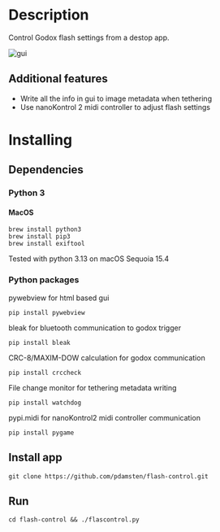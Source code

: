# Description

Control Godox flash settings from a destop app.

![gui](https://petridamsten.com/media/flash-control.png "GUI")

## Additional features

- Write all the info in gui to image metadata when tethering
- Use nanoKontrol 2 midi controller to adjust flash settings

# Installing
## Dependencies
### Python 3
#### MacOS
    brew install python3
    brew install pip3
    brew install exiftool
    
Tested with python 3.13 on macOS Sequoia 15.4

### Python packages

pywebview for html based gui

    pip install pywebview

bleak for bluetooth communication to godox trigger

    pip install bleak

CRC-8/MAXIM-DOW calculation for godox communication
    
    pip install crccheck

File change monitor for tethering metadata writing

    pip install watchdog

pypi.midi for nanoKontrol2 midi controller communication

    pip install pygame

## Install app

    git clone https://github.com/pdamsten/flash-control.git

## Run

    cd flash-control && ./flascontrol.py
